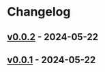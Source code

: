 # Changelog

## [v0.0.2](https://github.com/Rindrics/terraform-backend-github/compare/v0.0.1...v0.0.2) - 2024-05-22

## [v0.0.1](https://github.com/Rindrics/terraform-backend-github/commits/v0.0.1) - 2024-05-22
